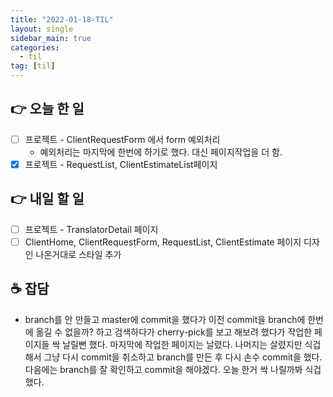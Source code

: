 ```yaml
---
title: "2022-01-18-TIL"
layout: single
sidebar_main: true
categories:
  - til
tag: [til]
---
```


## 👉 오늘 한 일

- [ ] 프로젝트 - ClientRequestForm 에서 form 예외처리
  - 예외처리는 마지막에 한번에 하기로 했다. 대신 페이지작업을 더 함.
- [x] 프로젝트 - RequestList, ClientEstimateList페이지

## 👉 내일 할 일

- [ ] 프로젝트 - TranslatorDetail 페이지
- [ ] ClientHome, ClientRequestForm, RequestList, ClientEstimate 페이지 디자인 나온거대로 스타일 추가

## ☕ 잡담

- branch를 안 만들고 master에 commit을 했다가 이전 commit을 branch에 한번에 옮길 수 없을까? 하고 검색하다가 cherry-pick를 보고 해보려 했다가 작업한 페이지들 싹 날릴뻔 했다. 마지막에 작업한 페이지는 날렸다. 나머지는 살렸지만 식겁해서 그냥 다시 commit을 취소하고 branch를 만든 후 다시 손수 commit을 했다. 다음에는 branch를 잘 확인하고 commit을 해야겠다. 오늘 한거 싹 나릴까봐 식겁했다.

<br /><br /><br /><br />
